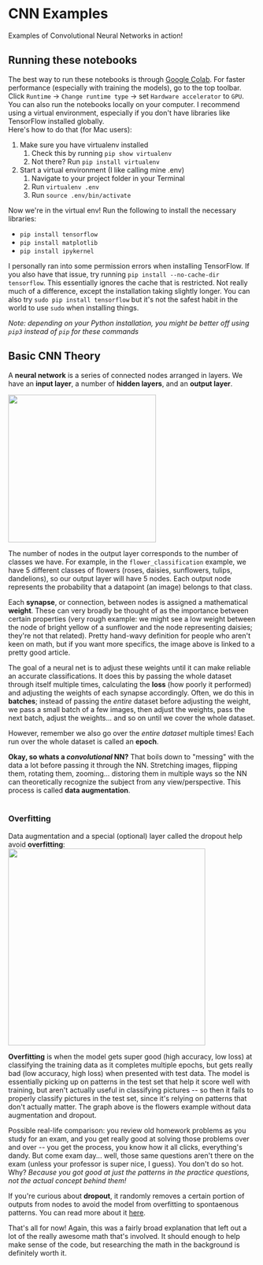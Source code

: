 # CNN Examples
Examples of Convolutional Neural Networks in action! 

## Running these notebooks
The best way to run these notebooks is through <a href="https://colab.research.google.com">Google Colab</a>. For faster performance (especially with training the models), go to the top toolbar. Click `Runtime` -> `Change runtime type` -> set `Hardware accelerator` to `GPU`.   
You can also run the notebooks locally on your computer. I recommend using a virtual environment, especially if you don't have libraries like TensorFlow installed globally.   
Here's how to do that (for Mac users):
1. Make sure you have virtualenv installed   
    1. Check this by running `pip show virtualenv`
    2. Not there? Run `pip install virtualenv`
2. Start a virtual environment (I like calling mine .env)
    1. Navigate to your project folder in your Terminal
    2. Run `virtualenv .env`
    3. Run `source .env/bin/activate`

Now we're in the virtual env! Run the following to install the necessary libraries:
* `pip install tensorflow`
* `pip install matplotlib`
* `pip install ipykernel`

I personally ran into some permission errors when installing TensorFlow. If you also have that issue, try running `pip install --no-cache-dir tensorflow`. This essentially ignores the cache that is restricted. Not really much of a difference, except the installation taking slightly longer. You can also try `sudo pip install tensorflow` but it's not the safest habit in the world to use `sudo` when installing things.

*Note: depending on your Python installation, you might be better off using `pip3` instead of `pip` for these commands*   


## Basic CNN Theory
A **neural network** is a series of connected nodes arranged in layers. We have an **input layer**, a number of **hidden layers**, and an **output layer**. 
<br>

<a href="https://towardsdatascience.com/applied-deep-learning-part-1-artificial-neural-networks-d7834f67a4f6"><img src="https://miro.medium.com/v2/resize:fit:1400/format:webp/1*Gh5PS4R_A5drl5ebd_gNrg@2x.png" height=300></a>
<br>

The number of nodes in the output layer corresponds to the number of classes we have. For example, in the `flower_classification` example, we have 5 different classes of flowers (roses, daisies, sunflowers, tulips, dandelions), so our output layer will have 5 nodes. Each output node represents the probability that a datapoint (an image) belongs to that class.
<br>

Each **synapse**, or connection, between nodes is assigned a mathematical **weight**. These can very broadly be thought of as the importance between certain properties (very rough example: we might see a low weight between the node of bright yellow of a sunflower and the node representing daisies; they're not that related). Pretty hand-wavy definition for people who aren't keen on math, but if you want more specifics, the image above is linked to a pretty good article.
<br>

The goal of a neural net is to adjust these weights until it can make reliable an accurate classifications. It does this by passing the whole dataset through itself multiple times, calculating the **loss** (how poorly it performed) and adjusting the weights of each synapse accordingly. Often, we do this in **batches**; instead of passing the *entire* dataset before adjusting the weight, we pass a small batch of a few images, then adjust the weights, pass the next batch, adjust the weights... and so on until we cover the whole dataset.
<br>

However, remember we also go over the *entire dataset* multiple times! Each run over the whole dataset is called an **epoch**.
<br>

**Okay, so whats a *convolutional* NN?** That boils down to "messing" with the data a lot before passing it through the NN. Stretching images, flipping them, rotating them, zooming... distoring them in multiple ways so the NN can theoretically recognize the subject from any view/perspective. This process is called **data augmentation**.   
<br>

### Overfitting
Data augmentation and a special (optional) layer called the dropout help avoid **overfitting**:
<br>
<img src='https://drive.google.com/uc?id=1IR65_95QP5ov5L9Ha2k6FuHRfgQlAsio' height=400>


**Overfitting** is when the model gets super good (high accuracy, low loss) at classifying the training data as it completes multiple epochs, but gets really bad (low accuracy, high loss) when presented with test data. The model is essentially picking up on patterns in the test set that help it score well with training, but aren't actually useful in classifying pictures -- so then it fails to properly classify pictures in the test set, since it's relying on patterns that don't actually matter. The graph above is the flowers example without data augmentation and dropout.   

Possible real-life comparison: you review old homework problems as you study for an exam, and you get really good at solving those  problems over and over -- you get the process, you know how it all clicks, everything's dandy. But come exam day... well, those same questions aren't there on the exam (unless your professor is super nice, I guess). You don't do so hot. Why? *Because you got good at just the patterns in the practice questions, not the actual concept behind them!*

If you're curious about **dropout**, it randomly removes a certain portion of outputs from nodes to avoid the model from overfitting to spontaenous patterns. You can read more about it <a href="https://keras.io/api/layers/regularization_layers/dropout/#:~:text=The%20Dropout%20layer%20randomly%20sets,over%20all%20inputs%20is%20unchanged.">here</a>.



That's all for now! Again, this was a fairly broad explanation that left out a lot of the really awesome math that's involved. It should enough to help make sense of the code, but researching the math in the background is definitely worth it.
